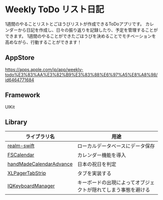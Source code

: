 # Weekly ToDo リスト日記
1週間のやることリストとごほうびリストが作成できるToDoアプリです。
カレンダーから日記を作成し、日々の振り返りを記録したり、予定を管理することができます。
1週間のやることができたごほうびを決めることでモチベーションを高めながら、行動することができます！
## AppStore
https://apps.apple.com/jp/app/weekly-todo%E3%83%AA%E3%82%B9%E3%83%88%E6%97%A5%E8%A8%98/id6464771684
## Framework
UIKit
## Library
| ライブラリ名  | 用途 |
| ------------- | ------------- |
| [realm-swift](https://github.com/realm/realm-swift) | ローカルデータベースにデータ保存  |
| [FSCalendar](https://github.com/WenchaoD/FSCalendar)  | カレンダー機能を導入  |
| [handMadeCalendarAdvance](https://github.com/fumiyasac/handMadeCalendarAdvance)  | 日本の祝日を判定  |
| [XLPagerTabStrip](https://github.com/xmartlabs/XLPagerTabStrip)  | タブを実装する  |
| [IQKeyboardManager](https://github.com/hackiftekhar/IQKeyboardManager)  | キーボードの出現によってオブジェクトが隠れてしまう事態を避ける  |
